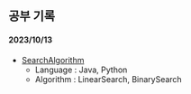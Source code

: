 ## 공부 기록

#### 2023/10/13
- [SearchAlgorithm](SearchAlgorithm/)
  - Language : Java, Python
  - Algorithm : LinearSearch, BinarySearch 
